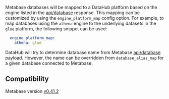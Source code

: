 Metabase databases will be mapped to a DataHub platform based on the engine listed in the
[api/database](https://www.metabase.com/docs/latest/api-documentation.html#database) response. This mapping can be
customized by using the `engine_platform_map` config option. For example, to map databases using the `athena` engine to
the underlying datasets in the `glue` platform, the following snippet can be used:
```yml
  engine_platform_map:
    athena: glue
```
DataHub will try to determine database name from Metabase [api/database](https://www.metabase.com/docs/latest/api-documentation.html#database)
payload. However, the name can be overridden from `database_alias_map` for a given database connected to Metabase.

## Compatibility

Metabase version [v0.41.2](https://www.metabase.com/start/oss/)
